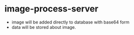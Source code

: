 # image-process-server

- image will be added directly to database with base64 form
- data will be stored about image.
